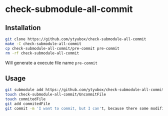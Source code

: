 # check-submodule-all-commit

## Installation
```bash
git clone https://github.com/ytyubox/check-submodule-all-commit
make -C check-submodule-all-commit
cp check-submodule-all-commit/pre-commit pre-commit
rm -rf check-submodule-all-commit
```
Will generate a execute file name `pre-commit`

## Usage

```bash
git submodule add https://github.com/ytyubox/check-submodule-all-commit
touch check-submodule-all-commit/UncommitFile
touch commitedFile
git add commitedFile
git commit -m 'I want to commit, but I can't, because there some modified in my submodules'
```

